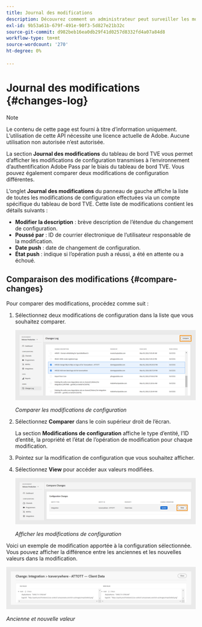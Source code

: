 ```yaml
---
title: Journal des modifications
description: Découvrez comment un administrateur peut surveiller les modifications de configuration dans le tableau de bord TVE.
exl-id: 9b53a61b-679f-491e-90f3-5d827e21b32c
source-git-commit: d982beb16ea0db29f41d0257d8332fd4a07a84d8
workflow-type: tm+mt
source-wordcount: '270'
ht-degree: 0%

---
```


# Journal des modifications {#changes-log}

>[!NOTE]
>
>Le contenu de cette page est fourni à titre d’information uniquement. L’utilisation de cette API nécessite une licence actuelle de Adobe. Aucune utilisation non autorisée n’est autorisée.

La section **Journal des modifications** du tableau de bord TVE vous permet d’afficher les modifications de configuration transmises à l’environnement d’authentification Adobe Pass par le biais du tableau de bord TVE. Vous pouvez également comparer deux modifications de configuration différentes.

L’onglet **Journal des modifications** du panneau de gauche affiche la liste de toutes les modifications de configuration effectuées via un compte spécifique du tableau de bord TVE. Cette liste de modifications contient les détails suivants :

* **Modifier la description** : brève description de l’étendue du changement de configuration.
* **Poussé par** : ID de courrier électronique de l’utilisateur responsable de la modification.
* **Date push** : date de changement de configuration.
* **État push** : indique si l’opération push a réussi, a été en attente ou a échoué.

## Comparaison des modifications {#compare-changes}

Pour comparer des modifications, procédez comme suit :

1. Sélectionnez deux modifications de configuration dans la liste que vous souhaitez comparer.

   ![Comparer les modifications de configuration](../assets/tve-dashboard/new-tve-dashboard/review/review-changes-compare-button.png)

   *Comparer les modifications de configuration*

1. Sélectionnez **Comparer** dans le coin supérieur droit de l’écran.

   La section **Modifications de configuration** affiche le type d’entité, l’ID d’entité, la propriété et l’état de l’opération de modification pour chaque modification.

1. Pointez sur la modification de configuration que vous souhaitez afficher.

1. Sélectionnez **View** pour accéder aux valeurs modifiées.

   ![ Afficher les modifications de configuration ](../assets/tve-dashboard/new-tve-dashboard/review/review-changes-view-button.png)

   *Afficher les modifications de configuration*

Voici un exemple de modification apportée à la configuration sélectionnée. Vous pouvez afficher la différence entre les anciennes et les nouvelles valeurs dans la modification.

![Ancienne et nouvelle valeur](../assets/tve-dashboard/new-tve-dashboard/review/review-change-modal-view.png)

*Ancienne et nouvelle valeur*
